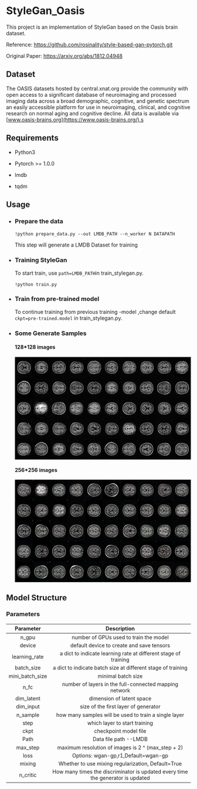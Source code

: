 # StyleGan_Oasis

This project is an implementation of StyleGan based on the Oasis brain dataset.

Reference: https://github.com/rosinality/style-based-gan-pytorch.git

Original Paper: https://arxiv.org/abs/1812.04948

## Dataset

The OASIS datasets hosted by central.xnat.org provide the community with open access to a significant database of neuroimaging and processed imaging data across a broad demographic, cognitive, and genetic spectrum an easily accessible platform for use in neuroimaging, clinical, and cognitive research on normal aging and cognitive decline. All data is available via [www.oasis-brains.org](https://www.oasis-brains.org/).s

## Requirements

- Python3

- Pytorch >= 1.0.0
- lmdb
- tqdm

## Usage

- ### Prepare the data

  ```
  !python prepare_data.py --out LMDB_PATH --n_worker N DATAPATH
  ```

  This step will generate a LMDB Dataset for training

- ### Training StyleGan

  To start train, use `path=LMDB_PATH`in train_stylegan.py.

  ```
  !python train.py
  ```

- ### Train from pre-trained model

  To continue training from previous training -model ,change default `ckpt=pre-trained.model` in train_stylegan.py. 

- ### Some Generate Samples 

  #### 128*128 images

  <img src="./Images/size_128.png" width = "500" height = "280" alt="size128" align=center />

  

  #### 256*256 images

  <img src="./Images/size_256.png" width = "500" height = "280" alt="size256" align=center />
  
  

## Model Structure

### Parameters

|    Parameter    |                         Description                          |
| :-------------: | :----------------------------------------------------------: |
|      n_gpu      |            number of GPUs used to train the model            |
|     device      |          default device to create and save tensors           |
|  learning_rate  | a dict to indicate learning rate at different stage of training |
|   batch_size    | a dict to indicate batch size at different stage of training |
| mini_batch_size |                      minimal batch size                      |
|      n_fc       |    number of layers in the full-connected mapping network    |
|   dim_latent    |                  dimension of latent space                   |
|    dim_input    |             size of the first layer of generator             |
|    n_sample     |    how many samples will be used to train a single layer     |
|      step       |                which layer to start training                 |
|      ckpt       |                    checkpoint model file                     |
|      Path       |                    Data file path --LMDB                     |
|    max_step     |      maximum resolution of images is 2 ^ (max_step + 2)      |
|      loss       |             Options: wgan-gp,r1,Default=wgan-gp              |
|     mixing      |      Whether to use mixing regularization, Default=True      |
|    n_critic     | How many times the discriminator is updated every time the generator is updated |

